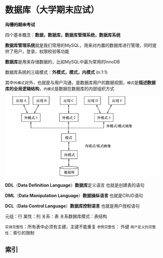 # 数据库（大学期末应试）

**~~沟槽的期末考试~~**

四个基本概念：**数据，数据库，数据库管理系统，数据库系统**

**数据库管理系统**就是我们常用的MySQL，用来对内置的数据库进行管理，同时提供了用户，登录，权限校验等功能

**数据库**是用来存储数据的，比如MySQL中最为常用的InnoDB

数据库系统的三级模式：**外模式，模式，内模式** (n:1:1)

其中`外模式`对外，也就是与用户沟通，是数据库用户的数据视图，`模式`是**描述数据库的全局逻辑结构**，`内模式`是数据在数据库的内部组织方式


![image.png](https://raw.githubusercontent.com/CoteNite/Blog_img/master/blogImg/20250611011307.png)

**DDL**（**Data Definition Language**）**数据库**定义语言 也就是创建表的语句

**DML**（**Data Manipulation Language**）**数据操纵语言** 也就是CRUD语句

**DCL**（**Data Control Language**）**数据库控制语言**  也就是用户授权语句

元组：行  属性：列  关系：表  关系数据库模式：表结构

`实体完整性`：所有表中必须有主键，主键不能重复
`参照完整性`： 外键
`用户定义的完整性`：索引的限制

## 索引

